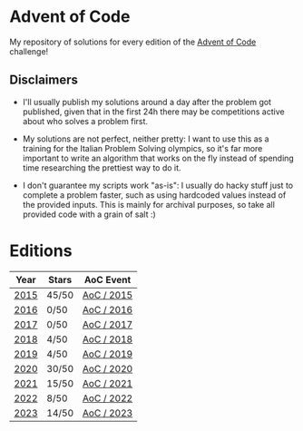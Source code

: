 # Advent of Code
My repository of solutions for every edition of the [Advent of Code](https://adventofcode.com) challenge!

## Disclaimers
- I'll usually publish my solutions around a day after the problem got published, given that in the first 24h 
there may be competitions active about who solves a problem first.

- My solutions are not perfect, neither pretty: I want to use this as a training for the Italian Problem Solving 
olympics, so it's far more important to write an algorithm that works on the fly instead of spending time researching the prettiest way to do it.

- I don't guarantee my scripts work "as-is": I usually do hacky stuff just to complete a problem faster, such as using 
hardcoded values instead of the provided inputs. This is mainly for archival purposes, so take all provided code with a 
grain of salt :)

# Editions
| Year          | Stars | AoC Event                                   |
|---------------|-------|---------------------------------------------|
| [2015](2015/) | 45/50 | [AoC / 2015](https://adventofcode.com/2015) |
| [2016](2016/) | 0/50  | [AoC / 2016](https://adventofcode.com/2016) |
| [2017](2017/) | 0/50  | [AoC / 2017](https://adventofcode.com/2017) |
| [2018](2018/) | 4/50  | [AoC / 2018](https://adventofcode.com/2018) |
| [2019](2019/) | 4/50  | [AoC / 2019](https://adventofcode.com/2019) |
| [2020](2020/) | 30/50 | [AoC / 2020](https://adventofcode.com/2020) |
| [2021](2021/) | 15/50 | [AoC / 2021](https://adventofcode.com/2021) |
| [2022](2022/) | 8/50  | [AoC / 2022](https://adventofcode.com/2022) |
| [2023](2023/) | 14/50 | [AoC / 2023](https://adventofcode.com/2023) |

